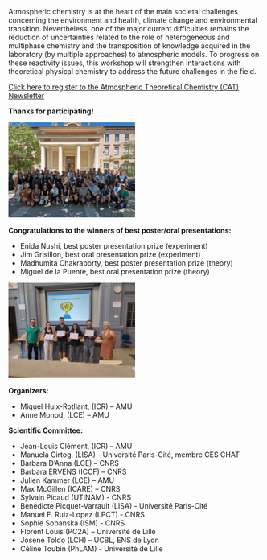 
<html>

<style type="text/css">
.page-header {
  color: white;
  text-align: center;
  background-color: white;
  background-image: url("./images/atmoheader.png");
  background-repeat: no-repeat;
  background-size: cover;
  margin: 0 auto;
}
</style>
<body>
<p>Atmospheric chemistry is at the heart of the main societal challenges concerning the environment and health, climate change and environmental transition. Nevertheless, one of the major current difficulties remains the reduction of uncertainties related to the role of heterogeneous and multiphase chemistry and the transposition of knowledge acquired in the laboratory (by multiple approaches) to atmospheric models. To progress on these reactivity issues, this workshop will strengthen interactions with theoretical physical chemistry to address the future challenges in the field.</p>

<a href="https://listes.services.cnrs.fr/wws/subscribe/atmotheory" target="_blank"> Click here to register to the Atmospheric Theoretical Chemistry (CAT) Newsletter</a>

<b>Thanks for participating!</b> 

<img src="./images/atmotheory-workshop-group-picture.jpeg" style="width: 50%; height: 50%;" />

<b>Congratulations to the winners of best poster/oral presentations:</b>
<ul>
  <li>Enida Nushi, best poster presentation prize (experiment)</li>
  <li>Jim Grisillon, best oral presentation prize (experiment)</li>
  <li>Madhumita Chakraborty, best poster presentation prize (theory)</li>
  <li>Miguel de la Puente, best oral presentation prize (theory)</li>
</ul>


<img src="./images/best_oral_poster.jpg" style="width: 50%; height: 50%;" />

<b>Organizers:</b> 
<ul>
  <li>Miquel Huix-Rotllant, (ICR) – AMU</li>
  <li>Anne Monod, (LCE) – AMU </li>
</ul>

<b>Scientific Committee:</b> 
<ul>
  <li>Jean-Louis Clément, (ICR) – AMU</li>
  <li>Manuela Cirtog, (LISA) - Université Paris-Cité, membre CES CHAT</li>
  <li>Barbara D’Anna (LCE) – CNRS</li>
  <li>Barbara ERVENS (ICCF) – CNRS</li>
  <li>Julien Kammer (LCE) – AMU</li>
  <li>Max McGillen (ICARE) – CNRS</li>
  <li>Sylvain Picaud (UTINAM) - CNRS</li>
  <li>Benedicte Picquet-Varrault (LISA) - Université Paris-Cité</li>
  <li>Manuel F. Ruiz-Lopez (LPCT) - CNRS</li>
  <li>Sophie Sobanska (ISM) - CNRS</li>
  <li>Florent Louis (PC2A) – Université de Lille</li>
  <li>Josene Toldo (LCH) – UCBL, ENS de Lyon</li>
  <li>Céline Toubin (PhLAM) - Université de Lille</li>
</ul>
</body>
</html>
